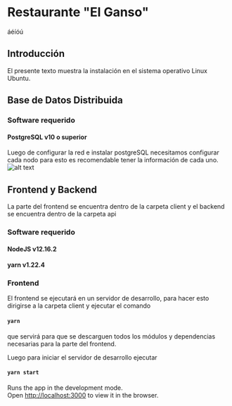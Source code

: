 # Restaurante "El Ganso"
áéíóú
## Introducción
El presente texto muestra la instalación en el sistema operativo Linux Ubuntu.
## Base de Datos Distribuida
### Software requerido
#### PostgreSQL v10 o superior
Luego de configurar la red e instalar postgreSQL necesitamos configurar cada nodo para esto es recomendable tener la información de cada uno.
![alt text](https://drive.google.com/file/d/1OnP6tIFvu1RgCsNT4f0qZiBNhGGfmKO6/view?usp=sharing)


## Frontend y Backend
La parte del frontend se encuentra dentro de la carpeta client y el backend se encuentra dentro de la carpeta api

### Software requerido
#### NodeJS v12.16.2
#### yarn v1.22.4

### Frontend
El frontend se ejecutará en un servidor de desarrollo, para hacer esto dirigirse a la carpeta client y ejecutar el comando
#### `yarn`
que servirá para que se descarguen todos los módulos y dependencias necesarias para la parte del frontend.

Luego para iniciar el servidor de desarrollo ejecutar 
#### `yarn start`

Runs the app in the development mode.<br />
Open [http://localhost:3000](http://localhost:3000) to view it in the browser.

